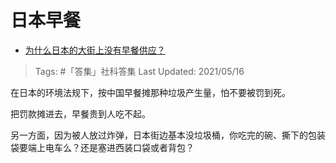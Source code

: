 # 日本早餐

- [为什么日本的大街上没有早餐供应？](https://www.zhihu.com/question/19572154/answer/1712140945)

>Tags: #「答集」社科答集
>Last Updated: 2021/05/16

在日本的环境法规下，按中国早餐摊那种垃圾产生量，怕不要被罚到死。

把罚款摊进去，早餐贵到人吃不起。

另一方面，因为被人放过炸弹，日本街边基本没垃圾桶，你吃完的碗、撕下的包装袋要端上电车么？还是塞进西装口袋或者背包？